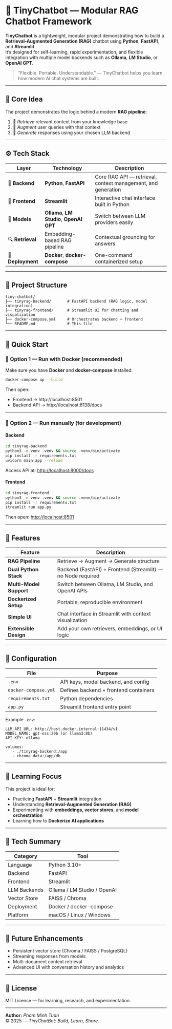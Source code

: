 # 🤖 TinyChatbot — Modular RAG Chatbot Framework

**TinyChatbot** is a lightweight, modular project demonstrating how to build a **Retrieval-Augmented Generation (RAG)** chatbot using **Python**, **FastAPI**, and **Streamlit**.  
It’s designed for self-learning, rapid experimentation, and flexible integration with multiple model backends such as **Ollama**, **LM Studio**, or **OpenAI GPT**.

> “Flexible. Portable. Understandable.” — TinyChatbot helps you learn how modern AI chat systems are built.

---

## 🧠 Core Idea

The project demonstrates the logic behind a modern **RAG pipeline**:
1. 🧩 *Retrieve* relevant context from your knowledge base  
2. 💬 *Augment* user queries with that context  
3. 🧠 *Generate* responses using your chosen LLM backend  

---

## ⚙️ Tech Stack

| Layer | Technology | Description |
|-------|-------------|-------------|
| 🧠 **Backend** | **Python**, **FastAPI** | Core RAG API — retrieval, context management, and generation |
| 💬 **Frontend** | **Streamlit** | Interactive chat interface built in Python |
| 🧩 **Models** | **Ollama**, **LM Studio**, **OpenAI GPT** | Switch between LLM providers easily |
| 🔍 **Retrieval** | Embedding-based RAG pipeline | Contextual grounding for answers |
| 🐳 **Deployment** | **Docker**, **docker-compose** | One-command containerized setup |

---

## 🧭 Project Structure

```
tiny-chatbot/
├── tinyrag-backend/       # FastAPI backend (RAG logic, model integration)
├── tinyrag-frontend/      # Streamlit UI for chatting and visualization
├── docker-compose.yml     # Orchestrates backend + frontend
└── README.md              # This file
```

---

## 🚀 Quick Start

### 🐳 Option 1 — Run with Docker (recommended)

Make sure you have **Docker** and **docker-compose** installed.

```bash
docker-compose up --build
```

Then open:
- Frontend → http://localhost:8501  
- Backend API → http://localhost:6138/docs  

---

### 🐍 Option 2 — Run manually (for development)

#### Backend
```bash
cd tinyrag-backend
python3 -m venv .venv && source .venv/bin/activate
pip install -r requirements.txt
uvicorn main:app --reload
```

Access API at: [http://localhost:8000/docs](http://localhost:6138/docs)

#### Frontend
```bash
cd tinyrag-frontend
python3 -m venv .venv && source .venv/bin/activate
pip install -r requirements.txt
streamlit run app.py
```

Then open: [http://localhost:8501](http://localhost:8501)

---

## 🧩 Features

| Feature | Description |
|----------|--------------|
| **RAG Pipeline** | Retrieve → Augment → Generate structure |
| **Dual Python Stack** | Backend (FastAPI) + Frontend (Streamlit) — no Node required |
| **Multi-Model Support** | Switch between Ollama, LM Studio, and OpenAI APIs |
| **Dockerized Setup** | Portable, reproducible environment |
| **Simple UI** | Chat interface in Streamlit with context visualization |
| **Extensible Design** | Add your own retrievers, embeddings, or UI logic |

---

## 🔧 Configuration

| File | Purpose |
|------|----------|
| `.env` | API keys, model backend, and config |
| `docker-compose.yml` | Defines backend + frontend containers |
| `requirements.txt` | Python dependencies |
| `app.py` | Streamlit frontend entry point |

Example `.env`:
```
LLM_API_URL: http://host.docker.internal:11434/v1
MODEL_NAME: gpt-oss:20b (or llama3:8b)
API_KEY: ollama

volumes:
   - ./tinyrag-backend:/app
   - chroma_data:/app/db
```

---

## 🧠 Learning Focus

This project is ideal for:
- Practicing **FastAPI** + **Streamlit** integration  
- Understanding **Retrieval-Augmented Generation (RAG)**  
- Experimenting with **embeddings, vector stores**, and **model orchestration**  
- Learning how to **Dockerize AI applications**

---

## 🧰 Tech Summary

| Category | Tool |
|-----------|------|
| Language | Python 3.10+ |
| Backend | FastAPI |
| Frontend | Streamlit |
| LLM Backends | Ollama / LM Studio / OpenAI |
| Vector Store | FAISS / Chroma |
| Deployment | Docker / docker-compose |
| Platform | macOS / Linux / Windows |

---

## 🧭 Future Enhancements
- Persistent vector store (Chroma / FAISS / PostgreSQL)  
- Streaming responses from models  
- Multi-document context retrieval  
- Advanced UI with conversation history and analytics  

---

## 📜 License
MIT License — for learning, research, and experimentation.

---

**Author:** *Pham Minh Tuan*  
© 2025 — *TinyChatBot: Build, Learn, Share.*
